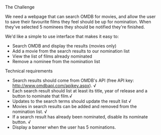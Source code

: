 The Challenge

We need a webpage that can search OMDB for movies, and allow the user to save their favourite films they feel should be up for nomination. When they've selected 5 nominees they should be notified they're finished.

We'd like a simple to use interface that makes it easy to:
- Search OMDB and display the results (movies only)
- Add a movie from the search results to our nomination list
- View the list of films already nominated
- Remove a nominee from the nomination list

Technical requirements
- Search results should come from OMDB's API (free API key: http://www.omdbapi.com/apikey.aspx). √
- Each search result should list at least its title, year of release and a button to nominate that film.√
- Updates to the search terms should update the result list √
- Movies in search results can be added and removed from the nomination list. √
- If a search result has already been nominated, disable its nominate button. √
- Display a banner when the user has 5 nominations. 

